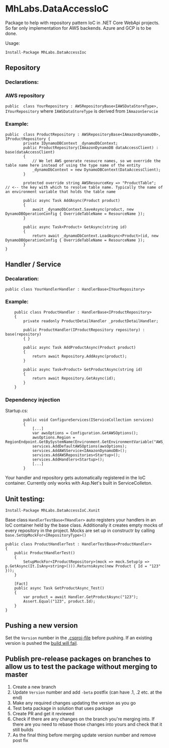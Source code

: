# MhLabs.DataAccessIoC

Package to help with repository pattern IoC in .NET Core WebApi projects. So far only implementation for AWS backends. Azure and GCP is to be done.

Usage:

`Install-Package MhLabs.DataAccessIoc`

## Repository
### Declarations:
### AWS repository
`public  class YourRepository : AWSRepositoryBase<IAWSDataStoreType>, IYourRepository` where `IAWSDataStoreType` is derived from `IAmazonServcie`

### Example:
```
public  class ProductRepository : AWSRepositoryBase<IAmazonDynamoDB>, IProductRepository {
        private IDynamoDBContext _dynamoDbContext;
        public ProductRepository(IAmazonDynamoDB dataAccessClient) : base(dataAccessClient)
        {
            // We let AWS generate resoucre names, so we override the table name here instead of using the type name of the entity
            _dynamoDbContext = new DynamoDBContext(DataAccessClient);
        }

        protected override string AWSResourceKey => "ProductTable";  // <-- the key with which to resolve table name. Typically the name of an environment variable that holds the table name

        public async Task AddAsync(Product product)
        {
            await _dynamoDbContext.SaveAsync(product, new DynamoDBOperationConfig { OverrideTableName = ResourceName });
        }

        public async Task<Product> GetAsync(string id)
        {
            return await _dynamoDbContext.LoadAsync<Product>(id, new DynamoDBOperationConfig { OverrideTableName = ResourceName });
        }
}

```

## Handler / Service
### Decalaration:
`public class YourHandlerHandler : HandlerBase<IYourRepository>`

### Example:
```
    public class ProductHandler : HandlerBase<IProductRepository>
    {
        private readonly ProductDetailHandler _productDetailHandler;

        public ProductHandler(IProductRepository repository) : base(repository)
        { }

        public async Task AddProductAsync(Product product)
        {
            return await Repository.AddAsync(product);
        }

        public async Task<Product> GetProductAsync(string id)
        {
            return await Repository.GetAsync(id);
        }
    }
```

### Dependency injection

Startup.cs:
```
        public void ConfigureServices(IServiceCollection services)
        {
            [...]
            var awsOptions = Configuration.GetAWSOptions();
            awsOptions.Region = RegionEndpoint.GetBySystemName(Environment.GetEnvironmentVariable("AWS_DEFAULT_REGION"));
            services.AddDefaultAWSOptions(awsOptions);
            services.AddAWSService<IAmazonDynamoDB>();
            services.AddAWSRepositories<Startup>();
            services.AddHandlers<Startup>();
            [...]
        }
```

Your handler and repository gets automatically registered in the IoC container. Currently only works with Asp.Net's built in ServiceColleton.

## Unit testing:

`Install-Package MhLabs.DataAccessIoC.Xunit`

Base class `HandlerTestBase<THandler>` auto registers your handlers in an IoC container held by the base class. Additionally it creates empty mocks of every repository in the project. Mocks are set up in constructr by calling `base.SetUpMockFor<IRepositoryType>()`

```
public class ProductHandlerTest : HandlerTestBase<ProductHandler>
{
    public ProductHandlerTest()
    {
        SetupMockFor<IProductRepository>(mock => mock.Setup(p => p.GetAsync(It.IsAny<string>())).ReturnsAsync(new Product { Id = "123" }));
    }

    [Fact]
    public async Task GetProductAsync_Test()
    {
        var product = await Handler.GetProductAsync("123");
        Assert.Equal("123", product.Id);
    }
}
```
## Pushing a new version
Set the `Version` number in the <a href="https://github.com/mhlabs/MhLabs.DataAccessIoC/blob/master/MhLabs.DataAccessIoC/MhLabs.DataAccessIoC.csproj"> .csproj-file</a> before pushing. If an existing version is pushed the <a href="https://github.com/mhlabs/MhLabs.DataAccessIoC/actions">build will fail</a>.

## Publish pre-release packages on branches to allow us to test the package without merging to master
1. Create a new branch
2. Update `Version` number and add `-beta` postfix (can have .1, .2 etc. at the end)
3. Make any required changes updating the version as you go
4. Test beta package in solution that uses package
5. Create PR and get it reviewed
6. Check if there are any changes on the branch you're merging into. If there are you need to rebase those changes into yours and check that it still builds
7. As the final thing before merging update version number and remove post fix